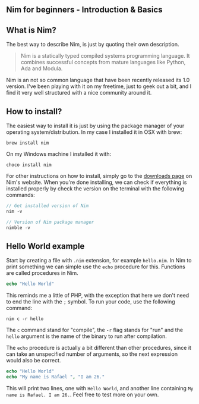 ## Nim for beginners - Introduction & Basics

## What is Nim?

The best way to describe Nim, is just by quoting their own description.

> Nim is a statically typed compiled systems programming language. It combines successful concepts from mature languages like Python, Ada and Modula.

Nim is an not so common language that have been recently released its 1.0 version. I've been playing with it on my freetime, just to geek out a bit, and I find it very well structured with a nice community around it.

## How to install?

The easiest way to install it is just by using the package manager of your operating system/distribution. In my case I installed it in OSX with brew:

```
brew install nim
```

On my Windows machine I installed it with:

```
choco install nim
```

For other instructions on how to install, simply go to the  [downloads page](https://nim-lang.org/install.html)  on Nim's website. When you're done installing, we can check if everything is installed properly by check the version on the terminal with the following commands:

```js
// Get installed version of Nim
nim -v

// Version of Nim package manager
nimble -v
```

## Hello World example

Start by creating a file with `.nim` extension, for example `hello.nim`. In Nim to print something we can simple use the `echo` procedure for this. Functions are called procedures in Nim.

```nim
echo "Hello World"
```

This reminds me a little of PHP, with the exception that here we don't need to end the line with the `;` symbol. To run your code, use the following command:

```
nim c -r hello
```

The `c` command stand for "compile", the `-r` flag stands for "run" and the `hello` argument is the name of the binary to run after compilation.

The `echo` procedure is actually a bit different than other procedures, since it can take an unspecified number of arguments, so the next expression would also be correct.

```nim
echo "Hello World"
echo "My name is Rafael ", "I am 26."
```

This will print two lines, one with `Hello World`, and another line containing `My name is Rafael. I am 26.`. Feel free to test more on your own.

